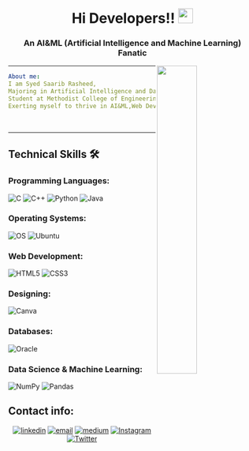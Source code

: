 <h1  align="center">   Hi Developers!! <img src="https://media1.tenor.com/images/972357cfdfdb108f207a4eff95bfda7f/tenor.gif?itemid=11046092" width="30px"></h1>

<h3 align="center"> An AI&ML (Artificial Intelligence and Machine Learning) Fanatic</h3>

<img width="40%" align="right"   src="https://th.bing.com/th/id/OIP.mnMl6DmQ9LCSVe3EL-0MygAAAA?pid=ImgDet&rs=1" >
<hr/>

```yaml
About me:
I am Syed Saarib Rasheed,
Majoring in Artificial Intelligence and Data Science,
Student at Methodist College of Engineering And Technology,
Exerting myself to thrive in AI&ML,Web Development,Programming,etc.
```

<br>
<hr/>
<h2> Technical Skills 🛠 </h2>

<h3 align="left">Programming Languages:</h3>

![C](https://img.shields.io/badge/-C-000?&logo=C)
![C++](https://img.shields.io/badge/-C++-00599C?style=flat-square&logo=c)
![Python](https://img.shields.io/badge/Python-FFD43B?style=for-the-badge&logo=python&logoColor=blue)
![Java](https://img.shields.io/badge/java-%23ED8B00.svg?style=for-the-badge&logo=java&logoColor=white)

<h3 align="left">Operating Systems:</h3>

![OS](https://img.shields.io/badge/OS-Linux-informational?style=flat-square&logo=linux&logoColor=white) ![Ubuntu](https://img.shields.io/badge/Ubuntu-E95420?style=for-the-badge&logo=ubuntu&logoColor=white)

<h3 align="left">Web Development:</h3>

![HTML5](https://img.shields.io/badge/html5-%23E34F26.svg?style=for-the-badge&logo=html5&logoColor=white) ![CSS3](https://img.shields.io/badge/css3-%231572B6.svg?style=for-the-badge&logo=css3&logoColor=white)

<h3 align="left">Designing:</h3>

![Canva](https://img.shields.io/badge/Canva-%2300C4CC.svg?style=for-the-badge&logo=Canva&logoColor=white)

<h3 align="left">Databases:</h3>

![Oracle](https://img.shields.io/badge/Oracle-F80000?style=for-the-badge&logo=Oracle&logoColor=white)

<h3 align="left">Data Science & Machine Learning:</h3>

![NumPy](https://img.shields.io/badge/numpy-%23013243.svg?style=for-the-badge&logo=numpy&logoColor=white) ![Pandas](https://img.shields.io/badge/pandas-%23150458.svg?style=for-the-badge&logo=pandas&logoColor=white)

<h2> Contact info: </h2>

<p align="center">
  <a href="https://www.linkedin.com/in/saarib2405/"><img src="https://img.icons8.com/color/96/000000/linkedin.png" alt="linkedin"/></a>
    <a href="mailto:saarib2405@gmail.com"><img src="https://img.icons8.com/color/96/000000/gmail.png" alt="email"/></a>
   <a href="https://medium.com/@saarib2405"><img src="https://img.icons8.com/color/96/000000/medium-logo.png" alt="medium"/></a>
<a href="https://www.instagram.com/ssr_2405/" target="_blank"><img src="https://img.shields.io/badge/Instagram-%23E4405F.svg?&style=flat-square&logo=instagram&logoColor=white" alt="Instagram"></a>
<a href="https://twitter.com/SyedSaarib" target="_blank"><img src="https://img.shields.io/badge/Twitter-%231DA1F2.svg?&style=flat-square&logo=twitter&logoColor=white" alt="Twitter"></a>
  <!---   <a href="https://hub.docker.com/u/matyo91"><img src="https://img.icons8.com/color/96/000000/docker.png" alt="docker"/></a> --->

